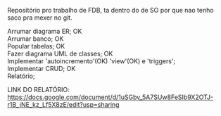 
Repositório pro trabalho de FDB, ta dentro do de SO por que nao tenho saco pra mexer no git.

Arrumar diagrama ER;  OK  
Arrumar banco;        OK  
Popular tabelas;      OK  
Fazer diagrama UML de classes;   OK  
Implementar 'autoincremento'(OK) 'view'(OK) e 'triggers';  
Implementar CRUD;  OK  
Relatório;  
  
LINK DO RELATÓRIO: https://docs.google.com/document/d/1uSGbv_5A7SUw8FeSIb9X2OTJ-r1B_jNE_kz_Lf5X8zE/edit?usp=sharing
